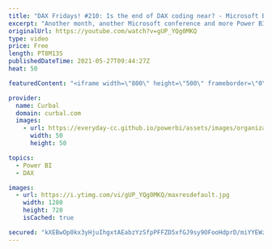 ```yaml
---
title: "DAX Fridays! #210: Is the end of DAX coding near? - Microsoft Build announcements for Power BI"
excerpt: "Another month, another Microsoft conference and more Power BI updates. Lets review the updates for Power BI here.  Chapters: 00:00 Intro 00:36 Automatic aggregations in power bi 01:10 Streaming dataflows 01:40 Deployment pipeline  02:00 Natural language powered by GPT-3   Enjoy your day!  Here you can"
originalUrl: https://youtube.com/watch?v=gUP_YQg0MKQ
type: video
price: Free
length: PT8M13S
publishedDateTime: 2021-05-27T09:44:27Z
heat: 50

featuredContent: "<iframe width=\"800\" height=\"500\" frameborder=\"0\" src=\"https://www.youtube.com/embed/gUP_YQg0MKQ\" allow=\"accelerometer; autoplay; encrypted-media; gyroscope; picture-in-picture\" allowfullscreen></iframe>"

provider:
  name: Curbal
  domain: curbal.com
  images:
    - url: https://everyday-cc.github.io/powerbi/assets/images/organizations/curbal.com-50x50.jpg
      width: 50
      height: 50

topics:
  - Power BI
  - DAX

images:
  - url: https://i.ytimg.com/vi/gUP_YQg0MKQ/maxresdefault.jpg
    width: 1280
    height: 720
    isCached: true

secured: "kXEBwOp0kx3yHjuIhgxtAEabzYzSfpPFFZD5xfGJ9sy9OFooHdprD/miYYEWzwMp6RWjkMRICcsLcpb9rUDR8ccm1CTvPWlO4Ch1canJIdHNk7st0SArUWJDCzoBXkUES3YRBFZzF/qELdQXPuSBJGucoLdKY/7CQKv1ZhzGYu5W4bQOidCzrjOhfoM/RJZKmZpKnktbyTLp54sS4LVLb7qyM6SJWdkyxFoQLxlEH2EXGYNn42PO6Zes4MiQC4W+O5KQUeDM2Pkh73SOkJJ3MPnznMvtdM8HsG6wA8HyDroi5ziABnfZYiYqMFxNZxoOajPTFF0TUKT+hXCw5EoIQdaAE2QVvqOfpxDmujgs0Jt/TKbb11d0fes0YH3XHG8ALQZvx+lqtj5u1Ryqn+PAea6n5F6Uz/8RzLyUIuyD7gc=;iuQIe08ltH2T+wFexTXHyw=="
---
```



